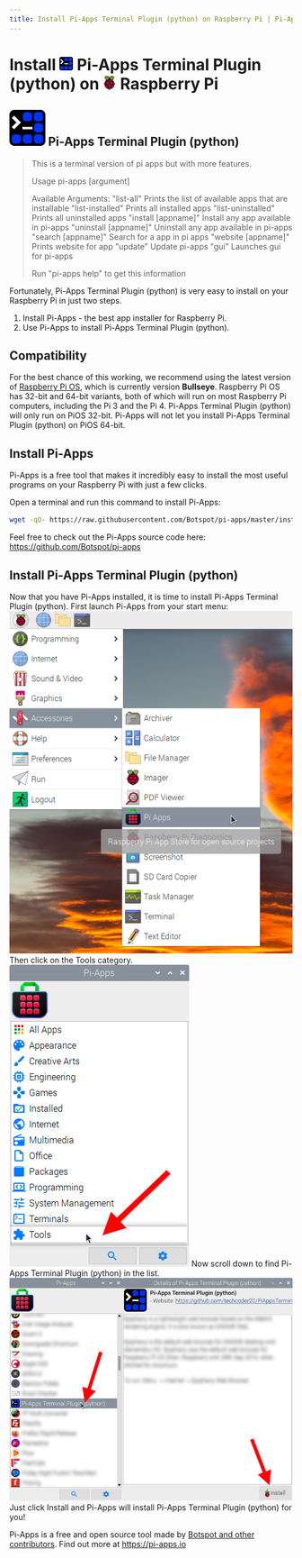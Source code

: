 ```yaml
---
title: Install Pi-Apps Terminal Plugin (python) on Raspberry Pi | Pi-Apps
---
```

<div class="simple-install-content content">

# Install <img src="/img/app-icons/Pi-Apps Terminal Plugin (python)/icon-64.png" height=24> Pi-Apps Terminal Plugin (python) on <img src=/img/other-icons/raspberrypi-icon.svg height=24> Raspberry Pi

## <img src="/img/app-icons/Pi-Apps Terminal Plugin (python)/icon-64.png"> Pi-Apps Terminal Plugin (python)
> This is a terminal version of pi apps but with more features.
> 
> Usage
> pi-apps [argument]
> 
> Available Arguments: 
> "list-all"  Prints the list of available apps that are installable
> "list-installed"  Prints all installed apps
> "list-uninstalled"  Prints all uninstalled apps
> "install [appname]"  Install any app available in pi-apps
> "uninstall [appname]"  Uninstall any app available in pi-apps
> "search [appname]"  Search for a app in pi apps
> "website [appname]"  Prints website for app
> "update"  Update pi-apps
> "gui"  Launches gui for pi-apps
> 
> Run "pi-apps help" to get this information

Fortunately, Pi-Apps Terminal Plugin (python) is very easy to install on your Raspberry Pi in just two steps.
1. Install Pi-Apps - the best app installer for Raspberry Pi.
2. Use Pi-Apps to install Pi-Apps Terminal Plugin (python).
</div>
<div class="simple-install-content content">

## Compatibility
For the best chance of this working, we recommend using the latest version of [Raspberry Pi OS](https://www.raspberrypi.com/software/), which is currently version **Bullseye**.
Raspberry Pi OS has 32-bit and 64-bit variants, both of which will run on most Raspberry Pi computers, including the Pi 3 and the Pi 4.
Pi-Apps Terminal Plugin (python) will only run on PiOS 32-bit. Pi-Apps will not let you install Pi-Apps Terminal Plugin (python) on PiOS 64-bit.
</div>
<div class="simple-install-content content">

## Install Pi-Apps

Pi-Apps is a free tool that makes it incredibly easy to install the most useful programs on your Raspberry Pi with just a few clicks.

Open a terminal and run this command to install Pi-Apps:
```bash
wget -qO- https://raw.githubusercontent.com/Botspot/pi-apps/master/install | bash
```
Feel free to check out the Pi-Apps source code here: https://github.com/Botspot/pi-apps
</div>
<div class="simple-install-content content">

## Install Pi-Apps Terminal Plugin (python)

Now that you have Pi-Apps installed, it is time to install Pi-Apps Terminal Plugin (python).
First launch Pi-Apps from your start menu:
<img src="/img/start-menu.png">
Then click on the Tools category.
<img src="/img/category-selections/Tools.png">
Now scroll down to find Pi-Apps Terminal Plugin (python) in the list.
<img src="/img/app-icons/Pi-Apps Terminal Plugin (python)/app-selection.png">
Just click Install and Pi-Apps will install Pi-Apps Terminal Plugin (python) for you!
</div>
<div class="simple-install-content content">

Pi-Apps is a free and open source tool made by [Botspot and other contributors](/about/#contributors). Find out more at https://pi-apps.io
</div>

